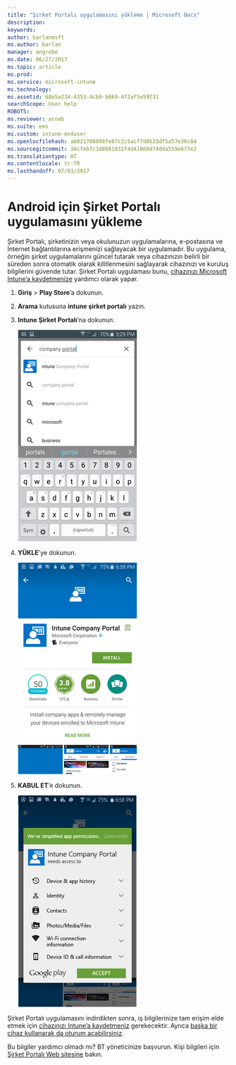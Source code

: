 ```yaml
---
title: "Şirket Portalı uygulamasını yükleme | Microsoft Docs"
description: 
keywords: 
author: barlanmsft
ms.author: barlan
manager: angrobe
ms.date: 06/27/2017
ms.topic: article
ms.prod: 
ms.service: microsoft-intune
ms.technology: 
ms.assetid: 68e5a234-4353-4cb9-b869-4f2af5e59f31
searchScope: User help
ROBOTS: 
ms.reviewer: arnab
ms.suite: ems
ms.custom: intune-enduser
ms.openlocfilehash: ab021708898fe87c2c5acf7d8b33df5a57e36c84
ms.sourcegitcommit: 34cfebfc1d8b81032f4d41869d74dda559e677e2
ms.translationtype: HT
ms.contentlocale: tr-TR
ms.lasthandoff: 07/01/2017
---
```

# <a name="install-the-company-portal-app-for-android"></a>Android için Şirket Portalı uygulamasını yükleme

Şirket Portalı, şirketinizin veya okulunuzun uygulamalarına, e-postasına ve İnternet bağlantılarına erişmenizi sağlayacak bir uygulamadır. Bu uygulama, örneğin şirket uygulamalarını güncel tutarak veya cihazınızın belirli bir süreden sonra otomatik olarak kilitlenmesini sağlayarak cihazınızı ve kuruluş bilgilerini güvende tutar. Şirket Portalı uygulaması bunu, [cihazınızı Microsoft Intune’a kaydetmenize](what-happens-if-you-install-the-company-portal-app-and-enroll-your-device-in-intune-android.md) yardımcı olarak yapar.

1.  **Giriş** > **Play Store**’a dokunun.

2.  **Arama** kutusuna **intune şirket portalı** yazın.

3.  **Intune Şirket Portalı**’na dokunun.

    ![android-search-company-portal](./media/and-cpinstall-1-search-cp.png)

4.  **YÜKLE**’ye dokunun.

    ![android-install-company-portal](./media/and-cpinstall-2-install.png)

5.  **KABUL ET**’e dokunun.

    ![android-accept-company-portal-terms](./media/and-cpinstall-3-cp-accept.png)

Şirket Portalı uygulamasını indirdikten sonra, iş bilgilerinize tam erişim elde etmek için [cihazınızı Intune’a kaydetmeniz](enroll-your-device-in-Intune-android.md) gerekecektir. Ayrıca [başka bir cihaz kullanarak da oturum açabilirsiniz](https://docs.microsoft.com/intune-user-help/sign-in-to-the-company-portal#signing-in-from-another-device).

Bu bilgiler yardımcı olmadı mı? BT yöneticinize başvurun. Kişi bilgileri için [Şirket Portalı Web sitesine](http://portal.manage.microsoft.com) bakın.
